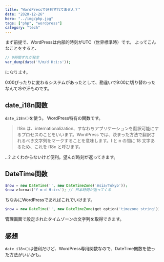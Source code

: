 ```yaml
---
title: "WordPressで時刻ずれてません？"
date: "2020-12-26"
hero: "../img/php.jpg"
tags: ["php", "wordpress"]
category: "tech"
---
```


まず前提で、WordPressは内部的時刻がUTC（世界標準時）です。
よってこんなことをすると、
```php
// 9時間ずれが発生
var_dump(date('Y/m/d H:i:s'));
```
になります。

0:00ぴったりに変わるシステムがあったとして、勘違いで9:00に切り替わったなんて冷や汗ものです。

## date_i18n関数
`date_i18n()`を使う。
WordPress特有の関数です。
>I18n は、internationalization、すなわちアプリケーションを翻訳可能にするプロセスのことをいいます。WordPress では、決まった方法で翻訳されるべき文字列をマークすることを意味します。I と n の間に 18 文字あるため、これを i18n と呼びます。

...? よくわからないけど便利。望んだ時刻が返ってきます。

## DateTime関数
```php
$now = new DateTime('', new DateTimeZone('Asia/Tokyo'));
$now->format('Y-m-d H:i:s'); // 日本時間が返ってくる
```

ちなみにWordPressであればこれでいけます。
```php
$now = new DateTime('', new DateTimeZone(get_option('timezone_string')));
```
管理画面で設定されたタイムゾーンの文字列を取得できます。

## 感想
`date_i18n()`は便利だけど、WordPress専用関数なので、DateTime関数を使った方法がいいかも。
